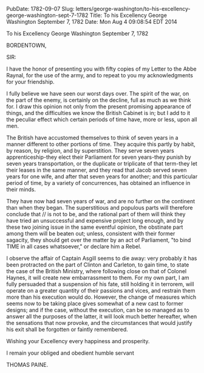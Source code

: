 PubDate: 1782-09-07
Slug: letters/george-washington/to-his-excellency-george-washington-sept-7-1782
Title: To his Excellency George Washington  September 7, 1782
Date: Mon Aug  4 09:08:54 EDT 2014

   To his Excellency George Washington  September 7, 1782

   BORDENTOWN,

   SIR:

   I have the honor of presenting you with fifty copies of my Letter to the
   Abbe Raynal, for the use of the army, and to repeat to you my
   acknowledgments for your friendship.

   I fully believe we have seen our worst days over. The spirit of the war,
   on the part of the enemy, is certainly on the decline, full as much as we
   think for. I draw this opinion not only from the present promising
   appearance of things, and the difficulties we know the British Cabinet is
   in; but I add to it the peculiar effect which certain periods of time
   have, more or less, upon all men.

   The British have accustomed themselves to think of seven years in a manner
   different to other portions of time. They acquire this partly by habit, by
   reason, by religion, and by superstition. They serve seven years
   apprenticeship-they elect their Parliament for seven years-they punish by
   seven years transportation, or the duplicate or triplicate of that
   term-they let their leases in the same manner, and they read that Jacob
   served seven years for one wife, and after that seven years for another;
   and this particular period of time, by a variety of concurrences, has
   obtained an influence in their minds.

   They have now had seven years of war, and are no further on the continent
   than when they began. The superstitious and populous parts will therefore
   conclude that // is not to be, and the rational part of them will think
   they have tried an unsuccessful and expensive project long enough, and by
   these two joining issue in the same eventful opinion, the obstinate part
   among them will be beaten out; unless, consistent with their former
   sagacity, they should get over the matter by an act of Parliament, "to
   bind TIME in all cases whatsoever," or declare him a Rebel.

   I observe the affair of Captain Asgill seems to die away: very probably it
   has been protracted on the part of Clinton and Carleton, to gain time, to
   state the case of the British Ministry, where following close on that of
   Colonel Haynes, it will create new embarrassment to them. For my own part,
   I am fully persuaded that a suspension of his fate, still holding it in
   terrorem, will operate on a greater quantity of their passions and vices,
   and restrain them more than his execution would do. However, the change of
   measures which seems now to be taking place gives somewhat of a new cast
   to former designs; and if the case, without the execution, can be so
   managed as to answer all the purposes of the latter, it will look much
   better hereafter, when the sensations that now provoke, and the
   circumstances that would justify his exit shall be forgotten or faintly
   remembered.

   Wishing your Excellency every happiness and prosperity.

   I remain your obliged and obedient humble servant

   THOMAS PAINE.

    
